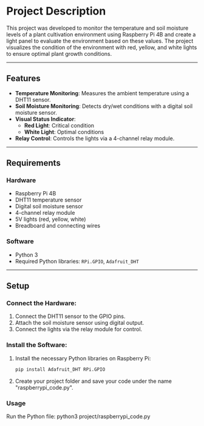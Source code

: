 # Project Description
This project was developed to monitor the temperature and soil moisture levels of a plant cultivation environment using Raspberry Pi 4B and create a light panel to evaluate the environment based on these values. The project visualizes the condition of the environment with red, yellow, and white lights to ensure optimal plant growth conditions.

---

## Features
- **Temperature Monitoring**: Measures the ambient temperature using a DHT11 sensor.
- **Soil Moisture Monitoring**: Detects dry/wet conditions with a digital soil moisture sensor.
- **Visual Status Indicator**:
  - **Red Light**: Critical condition
  - **White Light**: Optimal conditions
- **Relay Control**: Controls the lights via a 4-channel relay module.

---

## Requirements

### Hardware
- Raspberry Pi 4B
- DHT11 temperature sensor
- Digital soil moisture sensor
- 4-channel relay module
- 5V lights (red, yellow, white)
- Breadboard and connecting wires

### Software
- Python 3
- Required Python libraries: `RPi.GPIO`, `Adafruit_DHT`

---

## Setup

### Connect the Hardware:
1. Connect the DHT11 sensor to the GPIO pins.
2. Attach the soil moisture sensor using digital output.
3. Connect the lights via the relay module for control.

### Install the Software:
1. Install the necessary Python libraries on Raspberry Pi:
   ```bash
   pip install Adafruit_DHT RPi.GPIO
2. Create your project folder and save your code under the name "raspberrypi_code.py".

### Usage
Run the Python file:
python3 project/raspberrypi_code.py

   
   
